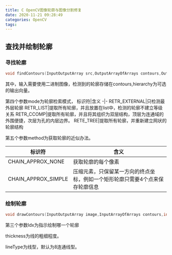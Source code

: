 ```yaml
---
title: C OpenCV图像轮廓与图像分割修复
date: 2020-11-21 09:28:49
categories: OpenCV
tags:
---
```


## 查找并绘制轮廓

### 寻找轮廓

``` C++
void findContours(InputOutputArray src,OutputArrayOfArrays contours,OutputArray hierarchy,int mode,int method,Point offset=Point)
```

其中，输入需要使用二进制图像，检测到的轮廓存储在contours,hierarchy为可选的输出向量。

第四个参数mode为轮廓检索模式，
标识符|含义
-|-
RETR_EXTERNAL|只检测最外层轮廓
RETR_LIST|提取所有轮廓，并且放置在list中，检测的轮廓不建立等级关系
RETR_CCOMP|提取所有轮廓，并且将其组织为双层结构，顶层为连通域的外围便捷，次层为孔的内层边界。
RETE_TREE|提取所有轮廓，并重新建立网状的轮廓结构

第五个参数method为获取轮廓的近似办法。

标识符|含义
-|-
CHAIN_APPROX_NONE|获取轮廓的每个像素
CHAIN_APPROX_SIMPLE|压缩元素，只保留某一方向的终点坐标，例如一个矩形轮廓只需要4个点来保存轮廓信息

### 绘制轮廓

``` C++
void drawContours(InputOutputArray image,InputArrayOfArrays contours,int contoursIdx,const Scalar& color,int thickness=1,int lineType=8,InputArray hierarchy=noArray,int maxLevel=INT_MAX,Point offset=Point())
```

第三个参数Idx为指示绘制哪一个轮廓

thickness为线的粗细程度。

lineType为线型，默认为8连通线型。

